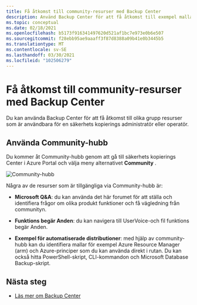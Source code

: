 ```yaml
---
title: Få åtkomst till community-resurser med Backup Center
description: Använd Backup Center för att få åtkomst till exempel mallar, skript och funktions begär Anden
ms.topic: conceptual
ms.date: 02/18/2021
ms.openlocfilehash: b5173f916341497620d521af1bc7e973e0b6e507
ms.sourcegitcommit: f28ebb95ae9aaaff3f87d8388a09b41e0b3445b5
ms.translationtype: MT
ms.contentlocale: sv-SE
ms.lasthandoff: 03/30/2021
ms.locfileid: "102506279"
---
```

# <a name="access-community-resources-using-backup-center"></a>Få åtkomst till community-resurser med Backup Center

Du kan använda Backup Center för att få åtkomst till olika grupp resurser som är användbara för en säkerhets kopierings administratör eller operatör.

## <a name="using-community-hub"></a>Använda Community-hubb

Du kommer åt Community-hubb genom att gå till säkerhets kopierings Center i Azure Portal och välja meny alternativet **Community** .

![Community-hubb](./media/backup-center-community/backup-center-community-hub.png)

Några av de resurser som är tillgängliga via Community-hubb är:

- **Microsoft Q&A**: du kan använda det här forumet för att ställa och identifiera frågor om olika produkt funktioner och få vägledning från communityn.

- **Funktions begär Anden**: du kan navigera till UserVoice-och fil funktions begär Anden.

- **Exempel för automatiserade distributioner**: med hjälp av community-hubb kan du identifiera mallar för exempel Azure Resource Manager (arm) och Azure-principer som du kan använda direkt i rutan. Du kan också hitta PowerShell-skript, CLI-kommandon och Microsoft Database Backup-skript.

## <a name="next-steps"></a>Nästa steg

- [Läs mer om Backup Center](backup-center-overview.md)
